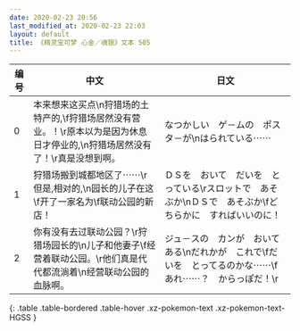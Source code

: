 ```yaml
---
date: 2020-02-23 20:56
last_modified_at: 2020-02-23 22:03
layout: default
title: 《精灵宝可梦 心金／魂银》文本 505
---
```

| 编号 | 中文 | 日文 |
| ---- | ---- | ---- |
| 0 | 本来想来这买点\n狩猎场的土特产的,\f狩猎场居然没有营业。！\r原本以为是因为休息日才停业的,\n狩猎场居然没有了！\r真是没想到啊。 | なつかしい　ゲ－ムの　ポスタ－が\nはられている⋯⋯ |
| 1 | 狩猎场搬到城都地区了⋯⋯\r但是,相对的,\n园长的儿子在这\f开了一家名为\f联动公园的新店！ | ＤＳを　おいて　だいを　とっている\rスロットで　あそぶか\nＤＳで　あそぶか\fどちらかに　すればいいのに！ |
| 2 | 你有没有去过联动公园？\r狩猎场园长的\n儿子和他妻子\f经营着联动公园。\r他们真是代代都流淌着\n经营联动公园的血脉啊。 | ジュ－スの　カンが　おいてある\nだれかが　これで\fだいを　とってるのかな⋯⋯\fあれ⋯⋯？　からっぽだ！\r |
{: .table .table-bordered .table-hover .xz-pokemon-text .xz-pokemon-text-HGSS }